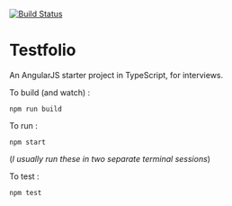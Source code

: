 [![Build Status](https://travis-ci.org/jdpearce/testfolio.svg?branch=master)](https://travis-ci.org/jdpearce/testfolio)

# Testfolio

An AngularJS starter project in TypeScript, for interviews.

To build (and watch) :

`npm run build`

To run : 

`npm start`

(_I usually run these in two separate terminal sessions_)

To test :

`npm test`